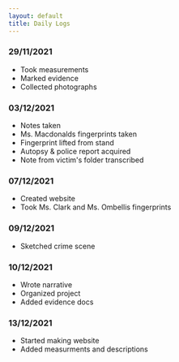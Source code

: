 ```yaml
---
layout: default
title: Daily Logs
---
```


### 29/11/2021
- Took measurements
- Marked evidence
- Collected photographs

### 03/12/2021
- Notes taken
- Ms. Macdonalds fingerprints taken
- Fingerprint lifted from stand
- Autopsy & police report acquired
- Note from victim's folder transcribed

### 07/12/2021
- Created website
- Took Ms. Clark and Ms. Ombellis fingerprints

### 09/12/2021
- Sketched crime scene

### 10/12/2021
- Wrote narrative
- Organized project
- Added evidence docs

### 13/12/2021
- Started making website
- Added measurments and descriptions